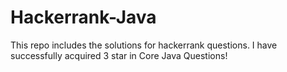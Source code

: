 # Hackerrank-Java

This repo includes the solutions for hackerrank questions.
I have successfully acquired 3 star in Core Java Questions!
